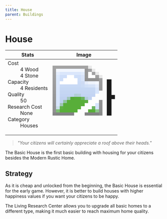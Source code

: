 ```yaml
---
title: House
parent: Buildings
---
```

# House

<table>
<thead>
	<tr>
	<th>Stats</th>
	<th>Image</th>
	</tr>
</thead>
<tbody>
	<tr>
	<td>
		<dl>
			<dt>Cost</dt>
			<dd>
				4 Wood
				<br>
4 Stone
			</dd>
			<dt>Capacity</dt>
			<dd>
				4 Residents
			</dd>
			<dt>Quality</dt>
			<dd>
				50
			</dd>
			<dt>Research Cost</dt>
			<dd>
				None
			</dd>
			<dt>Category</dt>
			<dd>
				Houses
			</dd>
		</dl>
	</td>
	<td>
		<style>
			.building-image {
				width: 200px;
				height: 200px;
				overflow: hidden;
				position: relative;
			}
			.building-image img {
				image-rendering: pixelated;
				object-fit: none;
				transform: scale(10);
				transform-origin: left top;
				position: absolute;
				left: 0;
				top: 0;
			}
		</style>
		<div class="building-image">
			<img style="object-position: -948px -889px;" src="https://tfe2-wiki.github.io/assets/sprites.png" alt="House Back">
			<img style="object-position: -926px -889px;" src="https://tfe2-wiki.github.io/assets/sprites.png" alt="House">
		</div>
	</td>
	</tr>
</tbody>
</table>

> *"Your citizens will certainly appreciate a roof above their heads."*

The Basic House is the first basic building with housing for your citizens besides the Modern Rustic Home.

## Strategy

As it is cheap and unlocked from the beginning, the Basic House is essential for the early game. However, it is better to build houses with higher happiness values if you want your citizens to be happy.

The Living Research Center allows you to upgrade all basic homes to a different type, making it much easier to reach maximum home quality.
